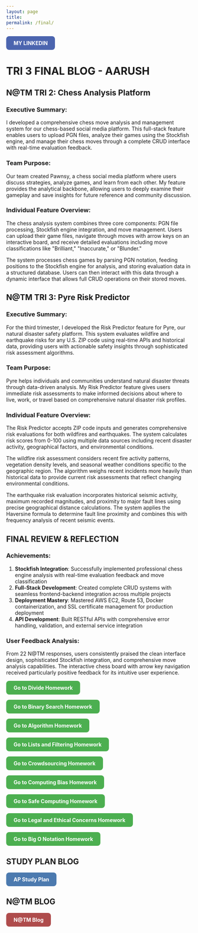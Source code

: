 ```yaml
---
layout: page
title:  
permalink: /final/
---
```

<a href="https://www.linkedin.com/in/aarush-gowda-b68b7b366/" style="background-color:rgb(76, 101, 175); color: white; padding: 10px 20px; text-align: center; text-decoration: none; display: inline-block; border-radius: 8px; font-weight: bold;">MY LINKEDIN</a>

# TRI 3 FINAL BLOG - AARUSH

## N@TM TRI 2: Chess Analysis Platform

### Executive Summary:
I developed a comprehensive chess move analysis and management system for our chess-based social media platform. This full-stack feature enables users to upload PGN files, analyze their games using the Stockfish engine, and manage their chess moves through a complete CRUD interface with real-time evaluation feedback.

### Team Purpose:
Our team created Pawnsy, a chess social media platform where users discuss strategies, analyze games, and learn from each other. My feature provides the analytical backbone, allowing users to deeply examine their gameplay and save insights for future reference and community discussion.

### Individual Feature Overview:
The chess analysis system combines three core components: PGN file processing, Stockfish engine integration, and move management. Users can upload their game files, navigate through moves with arrow keys on an interactive board, and receive detailed evaluations including move classifications like "Brilliant," "Inaccurate," or "Blunder."

The system processes chess games by parsing PGN notation, feeding positions to the Stockfish engine for analysis, and storing evaluation data in a structured database. Users can then interact with this data through a dynamic interface that allows full CRUD operations on their stored moves.


## N@TM TRI 3: Pyre Risk Predictor

### Executive Summary:
For the third trimester, I developed the Risk Predictor feature for Pyre, our natural disaster safety platform. This system evaluates wildfire and earthquake risks for any U.S. ZIP code using real-time APIs and historical data, providing users with actionable safety insights through sophisticated risk assessment algorithms.

### Team Purpose:
Pyre helps individuals and communities understand natural disaster threats through data-driven analysis. My Risk Predictor feature gives users immediate risk assessments to make informed decisions about where to live, work, or travel based on comprehensive natural disaster risk profiles.

### Individual Feature Overview:
The Risk Predictor accepts ZIP code inputs and generates comprehensive risk evaluations for both wildfires and earthquakes. The system calculates risk scores from 0-100 using multiple data sources including recent disaster activity, geographical factors, and environmental conditions.

The wildfire risk assessment considers recent fire activity patterns, vegetation density levels, and seasonal weather conditions specific to the geographic region. The algorithm weighs recent incidents more heavily than historical data to provide current risk assessments that reflect changing environmental conditions.

The earthquake risk evaluation incorporates historical seismic activity, maximum recorded magnitudes, and proximity to major fault lines using precise geographical distance calculations. The system applies the Haversine formula to determine fault line proximity and combines this with frequency analysis of recent seismic events.


## FINAL REVIEW & REFLECTION

### Achievements:
1. **Stockfish Integration**: Successfully implemented professional chess engine analysis with real-time evaluation feedback and move classification
2. **Full-Stack Development**: Created complete CRUD systems with seamless frontend-backend integration across multiple projects
3. **Deployment Mastery**: Mastered AWS EC2, Route 53, Docker containerization, and SSL certificate management for production deployment
4. **API Development**: Built RESTful APIs with comprehensive error handling, validation, and external service integration



### User Feedback Analysis:
From 22 N@TM responses, users consistently praised the clean interface design, sophisticated Stockfish integration, and comprehensive move analysis capabilities. The interactive chess board with arrow key navigation received particularly positive feedback for its intuitive user experience.




<a href="https://spirit0327.github.io/aarushg_2025/divide/" style="background-color: #4CAF50; color: white; padding: 10px 20px; text-align: center; text-decoration: none; display: inline-block; border-radius: 8px; font-weight: bold;">Go to Divide Homework</a>

<a href="https://spirit0327.github.io/aarushg_2025/binary/" style="background-color: #4CAF50; color: white; padding: 10px 20px; text-align: center; text-decoration: none; display: inline-block; border-radius: 8px; font-weight: bold;">Go to Binary Search Homework</a>

<a href="https://spirit0327.github.io/aarushg_2025/algorithm/" style="background-color: #4CAF50; color: white; padding: 10px 20px; text-align: center; text-decoration: none; display: inline-block; border-radius: 8px; font-weight: bold;">Go to Algorithm Homework</a>

<a href="https://spirit0327.github.io/aarushg_2025/lists/" style="background-color: #4CAF50; color: white; padding: 10px 20px; text-align: center; text-decoration: none; display: inline-block; border-radius: 8px; font-weight: bold;">Go to Lists and Filtering Homework</a>

<a href="https://github.com/Spirit0327/aarushg_2025/issues/10#issue-2957725549" style="background-color: #4CAF50; color: white; padding: 10px 20px; text-align: center; text-decoration: none; display: inline-block; border-radius: 8px; font-weight: bold;">Go to Crowdsourcing Homework</a>

<a href="https://github.com/Spirit0327/aarushg_2025/issues/9#issue-2955052416" style="background-color: #4CAF50; color: white; padding: 10px 20px; text-align: center; text-decoration: none; display: inline-block; border-radius: 8px; font-weight: bold;">Go to Computing Bias Homework</a>

<a href="https://github.com/Spirit0327/aarushg_2025/issues/12#issue-2970057862" style="background-color: #4CAF50; color: white; padding: 10px 20px; text-align: center; text-decoration: none; display: inline-block; border-radius: 8px; font-weight: bold;">Go to Safe Computing Homework</a>

<a href="https://github.com/Spirit0327/aarushg_2025/issues/11#issue-2968322226" style="background-color: #4CAF50; color: white; padding: 10px 20px; text-align: center; text-decoration: none; display: inline-block; border-radius: 8px; font-weight: bold;">Go to Legal and Ethical Concerns Homework</a>

<a href="https://spirit0327.github.io/aarushg_2025/big/" style="background-color: #4CAF50; color: white; padding: 10px 20px; text-align: center; text-decoration: none; display: inline-block; border-radius: 8px; font-weight: bold;">Go to Big O Notation Homework</a>

## STUDY PLAN BLOG

<a href="https://spirit0327.github.io/aarushg_2025/plan/" style="background-color:rgb(76, 122, 175); color: white; padding: 10px 20px; text-align: center; text-decoration: none; display: inline-block; border-radius: 8px; font-weight: bold;">AP Study Plan</a>

## N@TM BLOG
<a href="https://github.com/Spirit0327/aarushg_2025/issues/15#issue-3123802306" style="background-color:rgb(175, 76, 76); color: white; padding: 10px 20px; text-align: center; text-decoration: none; display: inline-block; border-radius: 8px; font-weight: bold;">N@TM Blog</a>